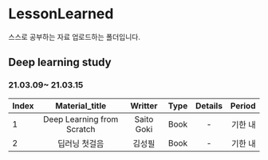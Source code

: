 # LessonLearned
스스로 공부하는 자료 업로드하는 폴더입니다.



## Deep learning study
### 21.03.09~ 21.03.15

|  Index  |  Material_title  |  Writter  |  Type  |  Details  |  Period  |
:---|:---:|:---:|:---:|:---:|---:
| 1 | Deep Learning from Scratch |  Saito Goki  |  Book |  -  |  기한 내  |
| 2 | 딥러닝 첫걸음 |  김성필  |  Book |  -  |  기한 내  |




